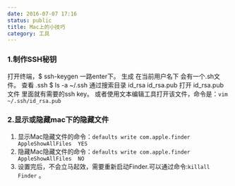 ```yaml
---
date: 2016-07-07 17:16
status: public
title: Mac上的小技巧
category: 工具
---
```

### 1.制作SSH秘钥
打开终端，$ ssh-keygen 一路enter下。
生成  在当前用户名下 会有一个.sh文件。
查看 .ssh
$ ls -a ~/.ssh  通过搜索目录
id_rsa
id_rsa.pub
打开  id_rsa.pub文件 里面就有需要的ssh key。
或者使用文本编辑工具打开该文件，命令是：`vim ~/.ssh/id_rsa.pub`

### 2.显示或隐藏mac下的隐藏文件
1. 显示Mac隐藏文件的命令：`defaults write com.apple.finder AppleShowAllFiles  YES`
2. 隐藏Mac隐藏文件的命令：`defaults write com.apple.finder AppleShowAllFiles  NO`
3. 设置完后，不会立马起效，需要重新启动Finder.可以通过命令:`killall Finder` 。
	
